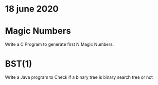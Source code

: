 # 18 june 2020

# Magic Numbers
   Write a C Program to generate first N Magic Numbers.

# BST(1)
  Write a Java program to Check if a binary tree is binary search tree or not

